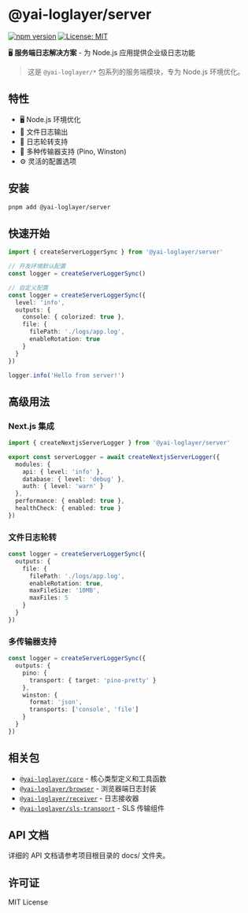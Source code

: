 # @yai-loglayer/server

[![npm version](https://badge.fury.io/js/@yai-loglayer%2Fserver.svg)](https://www.npmjs.com/package/@yai-loglayer/server)
[![License: MIT](https://img.shields.io/badge/License-MIT-yellow.svg)](https://opensource.org/licenses/MIT)

🖥️ **服务端日志解决方案** - 为 Node.js 应用提供企业级日志功能

> 这是 `@yai-loglayer/*` 包系列的服务端模块，专为 Node.js 环境优化。

## 特性

- 🖥️ Node.js 环境优化
- 📁 文件日志输出
- 🔄 日志轮转支持
- 🎯 多种传输器支持 (Pino, Winston)
- ⚙️ 灵活的配置选项

## 安装

```bash
pnpm add @yai-loglayer/server
```

## 快速开始

```typescript
import { createServerLoggerSync } from '@yai-loglayer/server'

// 开发环境默认配置
const logger = createServerLoggerSync()

// 自定义配置
const logger = createServerLoggerSync({
  level: 'info',
  outputs: {
    console: { colorized: true },
    file: { 
      filePath: './logs/app.log',
      enableRotation: true 
    }
  }
})

logger.info('Hello from server!')
```

## 高级用法

### Next.js 集成

```typescript
import { createNextjsServerLogger } from '@yai-loglayer/server'

export const serverLogger = await createNextjsServerLogger({
  modules: {
    api: { level: 'info' },
    database: { level: 'debug' },
    auth: { level: 'warn' }
  },
  performance: { enabled: true },
  healthCheck: { enabled: true }
})
```

### 文件日志轮转

```typescript
const logger = createServerLoggerSync({
  outputs: {
    file: {
      filePath: './logs/app.log',
      enableRotation: true,
      maxFileSize: '10MB',
      maxFiles: 5
    }
  }
})
```

### 多传输器支持

```typescript
const logger = createServerLoggerSync({
  outputs: {
    pino: {
      transport: { target: 'pino-pretty' }
    },
    winston: {
      format: 'json',
      transports: ['console', 'file']
    }
  }
})
```

## 相关包

- [`@yai-loglayer/core`](../core/) - 核心类型定义和工具函数
- [`@yai-loglayer/browser`](../browser/) - 浏览器端日志封装
- [`@yai-loglayer/receiver`](../receiver/) - 日志接收器
- [`@yai-loglayer/sls-transport`](../sls-transport/) - SLS 传输组件

## API 文档

详细的 API 文档请参考项目根目录的 docs/ 文件夹。

## 许可证

MIT License